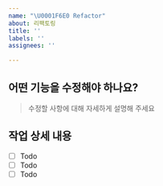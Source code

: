 ```yaml
---
name: "\U0001F6E0️ Refactor"
about: 리팩토링
title: ''
labels: ''
assignees: ''

---
```


## 어떤 기능을 수정해야 하나요?
> 수정할 사항에 대해 자세하게 설명해 주세요

## 작업 상세 내용
- [ ] Todo
- [ ] Todo
- [ ] Todo
